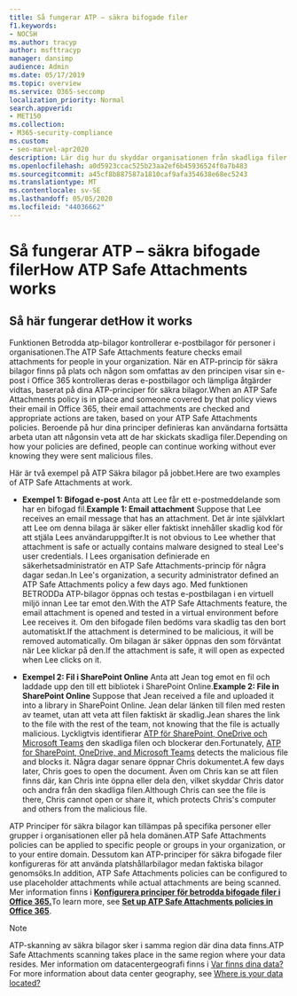 ```yaml
---
title: Så fungerar ATP – säkra bifogade filer
f1.keywords:
- NOCSH
ms.author: tracyp
author: msfttracyp
manager: dansimp
audience: Admin
ms.date: 05/17/2019
ms.topic: overview
ms.service: O365-seccomp
localization_priority: Normal
search.appverid:
- MET150
ms.collection:
- M365-security-compliance
ms.custom:
- seo-marvel-apr2020
description: Lär dig hur du skyddar organisationen från skadliga filer med ATP-säkra bilagor för Office 365.
ms.openlocfilehash: a0d5923ccac525b23aa2ef6b45936524f0a7b483
ms.sourcegitcommit: a45cf8b887587a1810caf9afa354638e68ec5243
ms.translationtype: MT
ms.contentlocale: sv-SE
ms.lasthandoff: 05/05/2020
ms.locfileid: "44036662"
---
```

# <a name="how-atp-safe-attachments-works"></a><span data-ttu-id="45ca9-103">Så fungerar ATP – säkra bifogade filer</span><span class="sxs-lookup"><span data-stu-id="45ca9-103">How ATP Safe Attachments works</span></span>

## <a name="how-it-works"></a><span data-ttu-id="45ca9-104">Så här fungerar det</span><span class="sxs-lookup"><span data-stu-id="45ca9-104">How it works</span></span>

<span data-ttu-id="45ca9-105">Funktionen Betrodda atp-bilagor kontrollerar e-postbilagor för personer i organisationen.</span><span class="sxs-lookup"><span data-stu-id="45ca9-105">The ATP Safe Attachments feature checks email attachments for people in your organization.</span></span> <span data-ttu-id="45ca9-106">När en ATP-princip för säkra bilagor finns på plats och någon som omfattas av den principen visar sin e-post i Office 365 kontrolleras deras e-postbilagor och lämpliga åtgärder vidtas, baserat på dina ATP-principer för säkra bilagor.</span><span class="sxs-lookup"><span data-stu-id="45ca9-106">When an ATP Safe Attachments policy is in place and someone covered by that policy views their email in Office 365, their email attachments are checked and appropriate actions are taken, based on your ATP Safe Attachments policies.</span></span> <span data-ttu-id="45ca9-107">Beroende på hur dina principer definieras kan användarna fortsätta arbeta utan att någonsin veta att de har skickats skadliga filer.</span><span class="sxs-lookup"><span data-stu-id="45ca9-107">Depending on how your policies are defined, people can continue working without ever knowing they were sent malicious files.</span></span>
  
<span data-ttu-id="45ca9-108">Här är två exempel på ATP Säkra bilagor på jobbet.</span><span class="sxs-lookup"><span data-stu-id="45ca9-108">Here are two examples of ATP Safe Attachments at work.</span></span>
  
- <span data-ttu-id="45ca9-109">**Exempel 1: Bifogad e-post** Anta att Lee får ett e-postmeddelande som har en bifogad fil.</span><span class="sxs-lookup"><span data-stu-id="45ca9-109">**Example 1: Email attachment** Suppose that Lee receives an email message that has an attachment.</span></span> <span data-ttu-id="45ca9-110">Det är inte självklart att Lee om denna bilaga är säker eller faktiskt innehåller skadlig kod för att stjäla Lees användaruppgifter.</span><span class="sxs-lookup"><span data-stu-id="45ca9-110">It is not obvious to Lee whether that attachment is safe or actually contains malware designed to steal Lee's user credentials.</span></span> <span data-ttu-id="45ca9-111">I Lees organisation definierade en säkerhetsadministratör en ATP Safe Attachments-princip för några dagar sedan.</span><span class="sxs-lookup"><span data-stu-id="45ca9-111">In Lee's organization, a security administrator defined an ATP Safe Attachments policy a few days ago.</span></span> <span data-ttu-id="45ca9-112">Med funktionen BETRODDa ATP-bilagor öppnas och testas e-postbilagan i en virtuell miljö innan Lee tar emot den.</span><span class="sxs-lookup"><span data-stu-id="45ca9-112">With the ATP Safe Attachments feature, the email attachment is opened and tested in a virtual environment before Lee receives it.</span></span> <span data-ttu-id="45ca9-113">Om den bifogade filen bedöms vara skadlig tas den bort automatiskt.</span><span class="sxs-lookup"><span data-stu-id="45ca9-113">If the attachment is determined to be malicious, it will be removed automatically.</span></span> <span data-ttu-id="45ca9-114">Om bilagan är säker öppnas den som förväntat när Lee klickar på den.</span><span class="sxs-lookup"><span data-stu-id="45ca9-114">If the attachment is safe, it will open as expected when Lee clicks on it.</span></span>

- <span data-ttu-id="45ca9-115">**Exempel 2: Fil i SharePoint Online** Anta att Jean tog emot en fil och laddade upp den till ett bibliotek i SharePoint Online.</span><span class="sxs-lookup"><span data-stu-id="45ca9-115">**Example 2: File in SharePoint Online** Suppose that Jean received a file and uploaded it into a library in SharePoint Online.</span></span> <span data-ttu-id="45ca9-116">Jean delar länken till filen med resten av teamet, utan att veta att filen faktiskt är skadlig.</span><span class="sxs-lookup"><span data-stu-id="45ca9-116">Jean shares the link to the file with the rest of the team, not knowing that the file is actually malicious.</span></span> <span data-ttu-id="45ca9-117">Lyckligtvis identifierar [ATP för SharePoint, OneDrive och Microsoft Teams](atp-for-spo-odb-and-teams.md) den skadliga filen och blockerar den.</span><span class="sxs-lookup"><span data-stu-id="45ca9-117">Fortunately, [ATP for SharePoint, OneDrive, and Microsoft Teams](atp-for-spo-odb-and-teams.md) detects the malicious file and blocks it.</span></span> <span data-ttu-id="45ca9-118">Några dagar senare öppnar Chris dokumentet.</span><span class="sxs-lookup"><span data-stu-id="45ca9-118">A few days later, Chris goes to open the document.</span></span> <span data-ttu-id="45ca9-119">Även om Chris kan se att filen finns där, kan Chris inte öppna eller dela den, vilket skyddar Chris dator och andra från den skadliga filen.</span><span class="sxs-lookup"><span data-stu-id="45ca9-119">Although Chris can see the file is there, Chris cannot open or share it, which protects Chris's computer and others from the malicious file.</span></span>

<span data-ttu-id="45ca9-120">ATP Principer för säkra bilagor kan tillämpas på specifika personer eller grupper i organisationen eller på hela domänen.</span><span class="sxs-lookup"><span data-stu-id="45ca9-120">ATP Safe Attachments policies can be applied to specific people or groups in your organization, or to your entire domain.</span></span> <span data-ttu-id="45ca9-121">Dessutom kan ATP-principer för säkra bifogade filer konfigureras för att använda platshållarbilagor medan faktiska bilagor genomsöks.</span><span class="sxs-lookup"><span data-stu-id="45ca9-121">In addition, ATP Safe Attachments policies can be configured to use placeholder attachments while actual attachments are being scanned.</span></span> <span data-ttu-id="45ca9-122">Mer information finns i **[Konfigurera principer för betrodda bifogade filer i Office 365.](set-up-atp-safe-attachments-policies.md)**</span><span class="sxs-lookup"><span data-stu-id="45ca9-122">To learn more, see **[Set up ATP Safe Attachments policies in Office 365](set-up-atp-safe-attachments-policies.md)**.</span></span>

> [!NOTE]
> <span data-ttu-id="45ca9-123">ATP-skanning av säkra bilagor sker i samma region där dina data finns.</span><span class="sxs-lookup"><span data-stu-id="45ca9-123">ATP Safe Attachments scanning takes place in the same region where your data resides.</span></span> <span data-ttu-id="45ca9-124">Mer information om datacentergeografi finns i [Var finns dina data?](https://products.office.com/where-is-your-data-located?geo=All)</span><span class="sxs-lookup"><span data-stu-id="45ca9-124">For more information about data center geography, see [Where is your data located?](https://products.office.com/where-is-your-data-located?geo=All)</span></span> 

